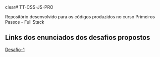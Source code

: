 clear# TT-CSS-JS-PRO

Repositório desenvolvido para os códigos produzidos no curso Primeiros Passos - Full Stack

## Links dos enunciados dos desafios propostos

[Desafio-1](https://www.figma.com/file/TPZjte2M12por4Sq79aaeJ/Exercicios-HTML_CSS?node-id=13%3A2)
